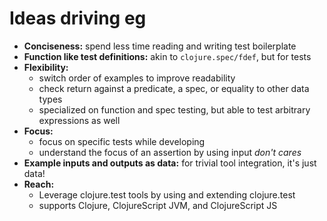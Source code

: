 # Ideas driving eg

  - **Conciseness:** spend less time reading and writing test boilerplate
  - **Function like test definitions:** akin to `clojure.spec/fdef`, but for tests
  - **Flexibility:**
    - switch order of examples to improve readability
    - check return against a predicate, a spec, or equality to other data types
    - specialized on function and spec testing, but able to test arbitrary expressions as well
  - **Focus:**
    - focus on specific tests while developing
    - understand the focus of an assertion by using input *don't cares*
  - **Example inputs and outputs as data:** for trivial tool integration, it's just data!
  - **Reach:**
    - Leverage clojure.test tools by using and extending clojure.test
    - supports Clojure, ClojureScript JVM, and ClojureScript JS